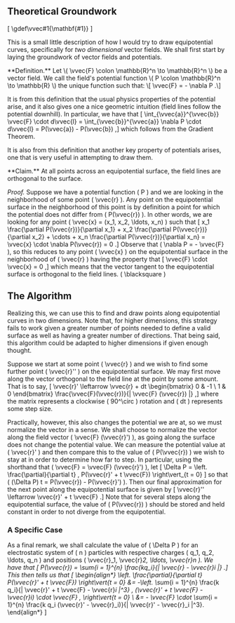 ## Theoretical Groundwork

\[
    \gdef\vvec#1{\mathbf{#1}}
\]

This is a small little description of how I would try to draw equipotential curves, specifically for *two dimensional* vector fields. We shall first start by laying the groundwork of vector fields and potentials.

<div class="side-box">
**Definition.** Let \( \vvec{F} \colon \mathbb{R}^n \to \mathbb{R}^n \) be a vector field. We call the field's potential function \( P \colon \mathbb{R}^n \to \mathbb{R} \) the unique function such that:
\[
\vvec{F} = - \nabla P
.\]
</div>

It is from this definition that the usual physics properties of the potential arise, and it also gives one a nice geometric intuition (field lines follow the potential downhill). In particular, we have that
\[
    \int_{\vvec{a}}^{\vvec{b}} \vvec{F} \cdot d\vvec{l} = \int_{\vvec{b}}^{\vvec{a}} \nabla P \cdot d\vvec{l} = P(\vvec{a}) - P(\vvec{b})
,\]
which follows from the Gradient Theorem.

It is also from this definition that another key property of potentials arises, one that is very useful in attempting to draw them.

<div class="side-box">
**Claim.** At all points across an equipotential surface, the field lines are orthogonal to the surface.
</div>

*Proof.* Suppose we have a potential function \( P \) and we are looking in the neighborhood of some point \( \vvec{r} \). Any point on the equipotential surface in the neighborhood of this point is by definition a point for which the potential does not differ from \( P(\vvec{r}) \). In other words, we are looking for any point \( \vvec{x} = (x_1, x_2, \ldots, x_n) \) such that
\[
    x_1 \frac{\partial P(\vvec{r})}{\partial x_1} + x_2 \frac{\partial P(\vvec{r})}{\partial x_2} + \cdots + x_n \frac{\partial P(\vvec{r})}{\partial x_n} = \vvec{x} \cdot \nabla P(\vvec{r}) = 0
.\]
Observe that \( \nabla P = - \vvec{F} \), so this reduces to any point \( \vvec{x} \) on the equipotential surface in the neighborhood of \( \vvec{r} \) having the property that
\[
    \vvec{F} \cdot \vvec{x} = 0
,\]
which means that the vector tangent to the equipotential surface is orthogonal to the field lines. \( \blacksquare \)

## The Algorithm

Realizing this, we can use this to find and draw points along equipotential curves in two dimensions. Note that, for higher dimensions, this strategy fails to work given a greater number of points needed to define a valid surface as well as having a greater number of directions. That being said, this algorithm could be adapted to higher dimensions if given enough thought.

Suppose we start at some point \( \vvec{r} \) and we wish to find some further point \( \vvec{r}'' \) on the equipotential surface. We may first move along the vector orthogonal to the field line at the point by some amount. That is to say,
\[
    \vvec{r}' \leftarrow \vvec{r} + dt \begin{bmatrix} 0 & -1 \\ 1 & 0 \end{bmatrix} \frac{\vvec{F}(\vvec{r})}{\| \vvec{F} (\vvec{r}) \|}
,\]
where the matrix represents a clockwise \( 90^\circ \) rotation and \( dt \) represents some step size.

Practically, however, this also changes the potential we are at, so we must normalize the vector in a sense. We shall choose to normalize the vector along the field vector \( \vvec{F} (\vvec{r}') \), as going along the surface does not change the potential value. We can measure the potential value at \( \vvec{r}' \) and then compare this to the value of \( P(\vvec{r}) \) we wish to stay at in order to determine how far to step. In particular, using the shorthand that \( \vvec{F} = \vvec{F} (\vvec{r}') \), let
\[
    \Delta P = \left. \frac{\partial}{\partial t} \, P(\vvec{r}' + t \vvec{F}) \right\vert_{t = 0}
\]
so that \( (\Delta P) t = P(\vvec{r}) - P(\vvec{r}') \). Then our final approximation for the next point along the equipotential surface is given by
\[
    \vvec{r}'' \leftarrow \vvec{r}' + t \vvec{F}
.\]
Note that for several steps along the equipotential surface, the value of \( P(\vvec{r}) \) should be stored and held constant in order to not diverge from the equipotential.

### A Specific Case

As a final remark, we shall calculate the value of \( \Delta P \) for an electrostatic system of \( n \) particles with respective charges \( q_1, q_2, \ldots, q_n \) and positions \( \vvec{r}_1, \vvec{r}_2, \ldots, \vvec{r}_n \). We have that
\[
    P(\vvec{r}) = \sum_{i = 1}^{n} \frac{kq_i}{\| \vvec{r} - \vvec{r}_i \|}
.\]
This then tells us that
\[
\begin{align*}
    \left. \frac{\partial}{\partial t} P(\vvec{r}' + t \vvec{F}) \right\vert_{t = 0} &= -\left. \sum_{i = 1}^{n} \frac{k q_i}{\| \vvec{r}' + t \vvec{F} - \vvec{r}_i \|^3} \, (\vvec{r}' + t \vvec{F} - \vvec{r}_i) \cdot \vvec{F} \, \right\vert_{t = 0} \\
    &= - \vvec{F} \cdot \sum_{i = 1}^{n} \frac{k q_i (\vvec{r}' - \vvec{r}_i)}{\| \vvec{r}' - \vvec{r}_i \|^3}.
\end{align*}
\]
